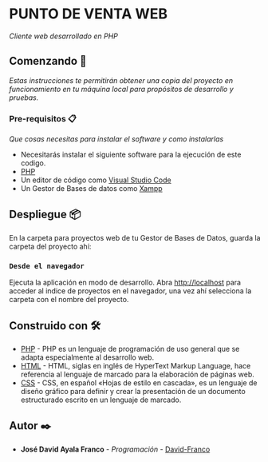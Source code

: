 # PUNTO DE VENTA WEB

_Cliente web desarrollado en PHP_

## Comenzando 🚀

_Estas instrucciones te permitirán obtener una copia del proyecto en funcionamiento en tu máquina local para propósitos de desarrollo y pruebas._

### Pre-requisitos 📋

_Que cosas necesitas para instalar el software y como instalarlas_

* Necesitarás  instalar el siguiente software para la ejecución de este codigo.
* [PHP](https://www.php.net/downloads.php)
* Un editor de código como [Visual Studio Code](https://code.visualstudio.com/)
* Un Gestor de Bases de datos como [Xampp](https://www.apachefriends.org/es/download.html)

## Despliegue 📦

En la carpeta para proyectos web de tu Gestor de Bases de Datos, guarda la carpeta del proyecto ahí:

### `Desde el navegador`

Ejecuta la aplicación en modo de desarrollo.
Abra [http://localhost](http://localhost) para acceder al indice de proyectos en el navegador, una vez ahí selecciona la carpeta con el nombre del proyecto.

## Construido con 🛠️

* [PHP](https://www.php.net/downloads.php) - PHP es un lenguaje de programación de uso general que se adapta especialmente al desarrollo web.
* [HTML](https://developer.mozilla.org/en-US/docs/Web/HTML) - HTML, siglas en inglés de HyperText Markup Language, hace referencia al lenguaje de marcado para la elaboración de páginas web.
* [CSS](https://developer.mozilla.org/en-US/docs/Web/CSS) - CSS, en español «Hojas de estilo en cascada», es un lenguaje de diseño gráfico para definir y crear la presentación de un documento estructurado escrito en un lenguaje de marcado.

## Autor ✒️

* **José David Ayala Franco** - *Programación* - [David-Franco](https://github.com/DavidFranco3)
